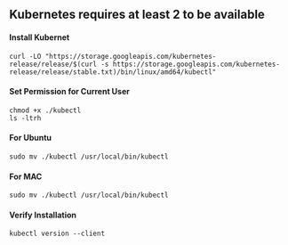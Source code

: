 ## Kubernetes requires at least 2 to be available

#### Install Kubernet
```
curl -LO "https://storage.googleapis.com/kubernetes-release/release/$(curl -s https://storage.googleapis.com/kubernetes-release/release/stable.txt)/bin/linux/amd64/kubectl"
```

#### Set Permission for Current User
```
chmod +x ./kubectl
ls -ltrh
```

#### For Ubuntu
```
sudo mv ./kubectl /usr/local/bin/kubectl
```

#### For MAC
```
sudo mv ./kubectl /usr/local/bin/kubectl
```

#### Verify Installation
```
kubectl version --client
```
